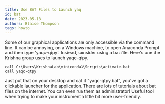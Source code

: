 ```yaml
---
title: Use BAT Files to Launch yaq
id: bat
date: 2023-05-18
authors: Blaise Thompson
tags: howto
---
```


Some of our graphical applications are only accessible via the command line.
It can be annoying, on a Windows machine, to open Anaconda Prompt and then type 'yaqc-qtpy'.
Instead, consider using a bat file.
Here's one the Krishna group uses to launch yaqc-qtpy.

    call C:\Users\KrishnaLab\miniconda3\Scripts\activate.bat
    call yaqc-qtpy

Just put that on your desktop and call it "yaqc-qtpy.bat", you've got a clickable launcher for the application.
There are lots of tutorials about bat files on the internet.
You can even run them as administrator!
Useful tool when trying to make your instrument a little bit more user-friendly.
